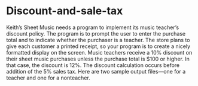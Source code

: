 # Discount-and-sale-tax
 Keith’s Sheet Music needs a program to implement its music teacher’s discount policy. The program is to prompt the user to enter the purchase total and to indicate whether the purchaser is a teacher. The store plans to give each customer a printed receipt, so your program is to create a nicely formatted display on the screen. Music teachers receive a 10% discount on their sheet music purchases unless the purchase total is $100 or higher. In that case, the discount is 12%. The discount calculation occurs before addition of the 5% sales tax. Here are two sample output files—one for a teacher and one for a nonteacher.    
